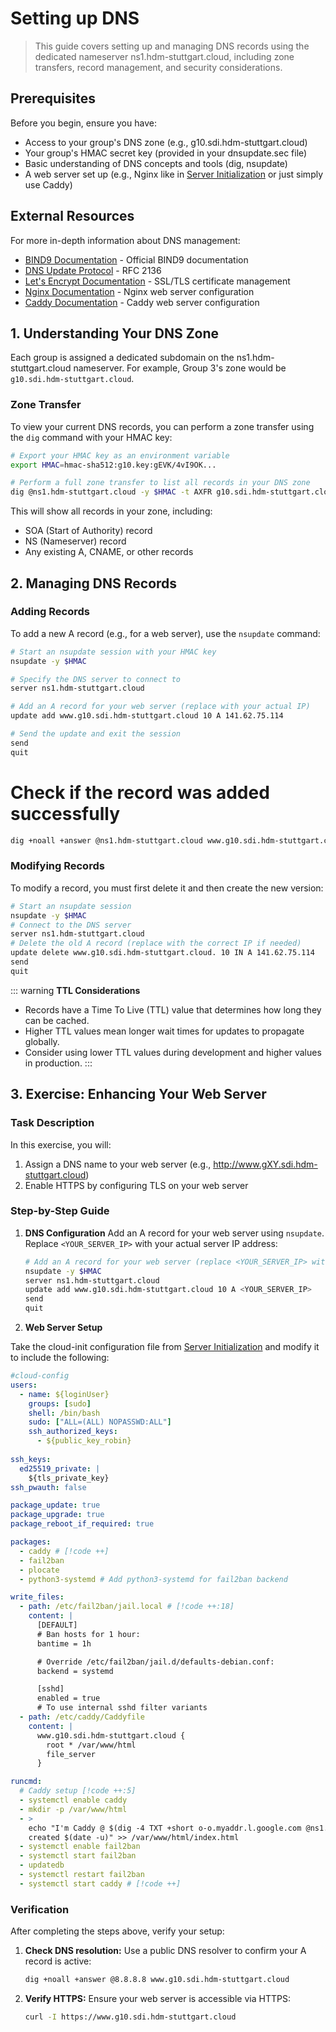 # Setting up DNS

> This guide covers setting up and managing DNS records using the dedicated nameserver ns1.hdm-stuttgart.cloud, including zone transfers, record management, and security considerations.

## Prerequisites

Before you begin, ensure you have:

- Access to your group's DNS zone (e.g., g10.sdi.hdm-stuttgart.cloud)
- Your group's HMAC secret key (provided in your dnsupdate.sec file)
- Basic understanding of DNS concepts and tools (dig, nsupdate)
- A web server set up (e.g., Nginx like in [Server Initialization](04-server-initialization) or just simply use Caddy)

## External Resources

For more in-depth information about DNS management:

- [BIND9 Documentation](https://bind9.readthedocs.io/) - Official BIND9 documentation
- [DNS Update Protocol](https://datatracker.ietf.org/doc/html/rfc2136) - RFC 2136
- [Let's Encrypt Documentation](https://letsencrypt.org/docs/) - SSL/TLS certificate management
- [Nginx Documentation](https://nginx.org/en/docs/) - Nginx web server configuration
- [Caddy Documentation](https://caddyserver.com/docs/) - Caddy web server configuration

## 1. Understanding Your DNS Zone

Each group is assigned a dedicated subdomain on the ns1.hdm-stuttgart.cloud nameserver. For example, Group 3's zone would be `g10.sdi.hdm-stuttgart.cloud`.

### Zone Transfer

To view your current DNS records, you can perform a zone transfer using the `dig` command with your HMAC key:

```bash
# Export your HMAC key as an environment variable
export HMAC=hmac-sha512:g10.key:gEVK/4vI9OK...

# Perform a full zone transfer to list all records in your DNS zone
dig @ns1.hdm-stuttgart.cloud -y $HMAC -t AXFR g10.sdi.hdm-stuttgart.cloud
```

This will show all records in your zone, including:
- SOA (Start of Authority) record
- NS (Nameserver) record
- Any existing A, CNAME, or other records

## 2. Managing DNS Records

### Adding Records

To add a new A record (e.g., for a web server), use the `nsupdate` command:

```bash
# Start an nsupdate session with your HMAC key
nsupdate -y $HMAC

# Specify the DNS server to connect to
server ns1.hdm-stuttgart.cloud

# Add an A record for your web server (replace with your actual IP)
update add www.g10.sdi.hdm-stuttgart.cloud 10 A 141.62.75.114

# Send the update and exit the session
send
quit
```

# Check if the record was added successfully
```bash
dig +noall +answer @ns1.hdm-stuttgart.cloud www.g10.sdi.hdm-stuttgart.cloud
```

### Modifying Records

To modify a record, you must first delete it and then create the new version:

```bash
# Start an nsupdate session
nsupdate -y $HMAC
# Connect to the DNS server
server ns1.hdm-stuttgart.cloud
# Delete the old A record (replace with the correct IP if needed)
update delete www.g10.sdi.hdm-stuttgart.cloud. 10 IN A 141.62.75.114
send
quit
```

::: warning **TTL Considerations**
- Records have a Time To Live (TTL) value that determines how long they can be cached.
- Higher TTL values mean longer wait times for updates to propagate globally.
- Consider using lower TTL values during development and higher values in production.
:::

## 3. Exercise: Enhancing Your Web Server

### Task Description

In this exercise, you will:
1. Assign a DNS name to your web server (e.g., http://www.gXY.sdi.hdm-stuttgart.cloud)
2. Enable HTTPS by configuring TLS on your web server

### Step-by-Step Guide

1. **DNS Configuration**
   Add an A record for your web server using `nsupdate`. Replace `<YOUR_SERVER_IP>` with your actual server IP address:
   ```bash
   # Add an A record for your web server (replace <YOUR_SERVER_IP> with your actual server IP)
   nsupdate -y $HMAC
   server ns1.hdm-stuttgart.cloud
   update add www.g10.sdi.hdm-stuttgart.cloud 10 A <YOUR_SERVER_IP>
   send
   quit
   ```

2. **Web Server Setup**

Take the cloud-init configuration file from [Server Initialization](04-server-initialization) and modify it to include the following:
```yaml
#cloud-config
users:
  - name: ${loginUser}
    groups: [sudo]
    shell: /bin/bash
    sudo: ["ALL=(ALL) NOPASSWD:ALL"]
    ssh_authorized_keys:
      - ${public_key_robin}
      
ssh_keys:
  ed25519_private: |
    ${tls_private_key}
ssh_pwauth: false

package_update: true
package_upgrade: true
package_reboot_if_required: true

packages:
  - caddy # [!code ++]
  - fail2ban
  - plocate
  - python3-systemd # Add python3-systemd for fail2ban backend

write_files:
  - path: /etc/fail2ban/jail.local # [!code ++:18]
    content: |
      [DEFAULT]
      # Ban hosts for 1 hour:
      bantime = 1h

      # Override /etc/fail2ban/jail.d/defaults-debian.conf:
      backend = systemd

      [sshd]
      enabled = true
      # To use internal sshd filter variants
  - path: /etc/caddy/Caddyfile
    content: |
      www.g10.sdi.hdm-stuttgart.cloud {
        root * /var/www/html
        file_server
      }

runcmd:
  # Caddy setup [!code ++:5]
  - systemctl enable caddy
  - mkdir -p /var/www/html
  - >
    echo "I'm Caddy @ $(dig -4 TXT +short o-o.myaddr.l.google.com @ns1.google.com)
    created $(date -u)" >> /var/www/html/index.html
  - systemctl enable fail2ban
  - systemctl start fail2ban
  - updatedb
  - systemctl restart fail2ban
  - systemctl start caddy # [!code ++]
```

### Verification

After completing the steps above, verify your setup:

1. **Check DNS resolution:**
   Use a public DNS resolver to confirm your A record is active:
   ```bash
   dig +noall +answer @8.8.8.8 www.g10.sdi.hdm-stuttgart.cloud
   ```

2. **Verify HTTPS:**
   Ensure your web server is accessible via HTTPS:
   ```bash
   curl -I https://www.g10.sdi.hdm-stuttgart.cloud
   ```
